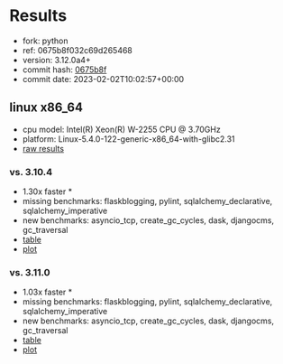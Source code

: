 # Results

- fork: python
- ref: 0675b8f032c69d265468
- version: 3.12.0a4+
- commit hash: [0675b8f](https://github.com/python/cpython/commit/0675b8f)
- commit date: 2023-02-02T10:02:57+00:00

## linux x86_64

- cpu model: Intel(R) Xeon(R) W-2255 CPU @ 3.70GHz
- platform: Linux-5.4.0-122-generic-x86_64-with-glibc2.31
- [raw results](bm-20230202-linux-x86_64-python-0675b8f032c69d265468-3.12.0a4%2B-0675b8f.json)

### vs. 3.10.4

- 1.30x faster \*
- missing benchmarks: flaskblogging, pylint, sqlalchemy_declarative, sqlalchemy_imperative
- new benchmarks: asyncio_tcp, create_gc_cycles, dask, djangocms, gc_traversal
- [table](bm-20230202-linux-x86_64-python-0675b8f032c69d265468-3.12.0a4%2B-0675b8f-vs-3.10.4.md)
- [plot](bm-20230202-linux-x86_64-python-0675b8f032c69d265468-3.12.0a4%2B-0675b8f-vs-3.10.4.png)

### vs. 3.11.0

- 1.03x faster \*
- missing benchmarks: flaskblogging, pylint, sqlalchemy_declarative, sqlalchemy_imperative
- new benchmarks: asyncio_tcp, create_gc_cycles, dask, djangocms, gc_traversal
- [table](bm-20230202-linux-x86_64-python-0675b8f032c69d265468-3.12.0a4%2B-0675b8f-vs-3.11.0.md)
- [plot](bm-20230202-linux-x86_64-python-0675b8f032c69d265468-3.12.0a4%2B-0675b8f-vs-3.11.0.png)

